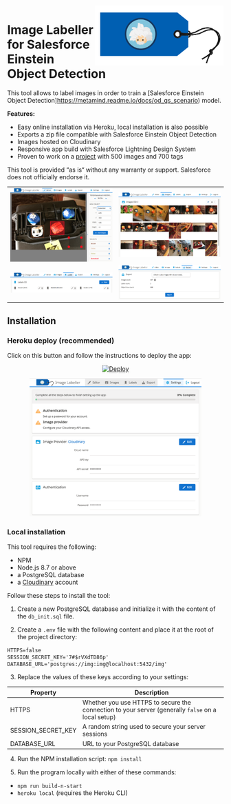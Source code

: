 <img src="public/gfx/logo-rect.png" alt="Logo" width="300" align="right"/>

# Image Labeller for Salesforce Einstein Object Detection
This tool allows to label images in order to train a [Salesforce Einstein Object Detection]https://metamind.readme.io/docs/od_qs_scenario) model.

**Features:**
- Easy online installation via Heroku, local installation is also possible
- Exports a zip file compatible with Salesforce Einstein Object Detection
- Images hosted on Cloudinary
- Responsive app build with Salesforce Lightning Design System
- Proven to work on a [project](http://pozil.github.io/#/post/2018-05-22) with 500 images and 700 tags

This tool is provided “as is“ without any warranty or support. Salesforce does not officially endorse it.

<table border="0">
  <tr>
    <td><img src="screenshots/editor.png" alt="Editor screenshot" width="300"/></td>
    <td><img src="screenshots/images.png" alt="Images screenshot" width="300"/></td>
  <tr>
  <tr>
    <td><img src="screenshots/labels.png" alt="Labels screenshot" width="300"/></td>
    <td><img src="screenshots/export.png" alt="Export screenshot" width="300"/></td>
  <tr>
</table>


## Installation

### Heroku deploy (recommended)
Click on this button and follow the instructions to deploy the app:

<p align="center">
  <a href="https://heroku.com/deploy">
    <img src="https://www.herokucdn.com/deploy/button.svg" alt="Deploy">
  </a>
<p>

<p align="center">
  <img src="screenshots/setup.png" alt="Setup screenshot" width="400"/>
</p>

### Local installation

This tool requires the following:
- NPM
- Node.js 8.7 or above
- a PostgreSQL database
- a [Cloudinary](https://cloudinary.com/) account


Follow these steps to install the tool:

1. Create a new PostgreSQL database and initialize it with the content of the `db_init.sql` file.

2. Create a `.env` file with the following content and place it at the root of the project directory:

```
HTTPS=false
SESSION_SECRET_KEY='7#$rVXdTD86p'
DATABASE_URL='postgres://img:img@localhost:5432/img'
```

3. Replace the values of these keys according to your settings:

| Property           | Description |
| ------------------ |-------------|
| HTTPS              | Whether you use HTTPS to secure the connection to your server (generally `false` on a local setup) |
| SESSION_SECRET_KEY | A random string used to secure your server sessions |
| DATABASE_URL       | URL to your PostgreSQL database |

4. Run the NPM installation script: `npm install`

5. Run the program locally with either of these commands:
- `npm run build-n-start`
- `heroku local` (requires the Heroku CLI)
